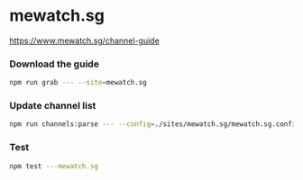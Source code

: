 # mewatch.sg

https://www.mewatch.sg/channel-guide

### Download the guide

```sh
npm run grab --- --site=mewatch.sg
```

### Update channel list

```sh
npm run channels:parse --- --config=./sites/mewatch.sg/mewatch.sg.config.js --output=./sites/mewatch.sg/mewatch.sg.channels.xml
```

### Test

```sh
npm test ---mewatch.sg
```
